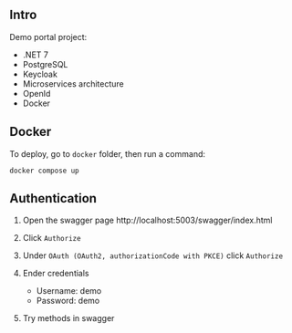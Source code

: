 ## Intro
Demo portal project:
* .NET 7
* PostgreSQL
* Keycloak
* Microservices architecture
* OpenId
* Docker

## Docker

To deploy, go to `docker` folder, then run a command:

```shell
docker compose up
```

## Authentication

1. Open the swagger page
http://localhost:5003/swagger/index.html

2. Click `Authorize`
3. Under `OAuth (OAuth2, authorizationCode with PKCE)` click `Authorize`
4. Ender credentials
    * Username: demo
    * Password: demo
5. Try methods in swagger